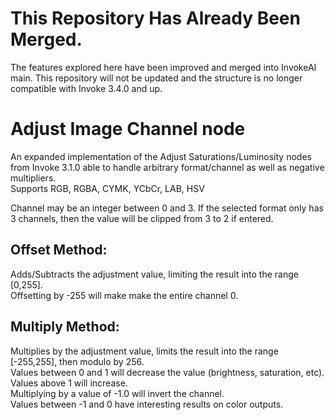 # This Repository Has Already Been Merged.  
The features explored here have been improved and merged into InvokeAI main. This repository will not be updated and the structure is no longer compatible with Invoke 3.4.0 and up.  

# Adjust Image Channel node  
An expanded implementation of the Adjust Saturations/Luminosity nodes from Invoke 3.1.0 able to handle arbitrary format/channel as well as negative multipliers.  
Supports RGB, RGBA, CYMK, YCbCr, LAB, HSV  

Channel may be an integer between 0 and 3. If the selected format only has 3 channels, then the value will be clipped from 3 to 2 if entered.  

## Offset Method:  
Adds/Subtracts the adjustment value, limiting the result into the range [0,255].  
Offsetting by -255 will make make the entire channel 0.  

## Multiply Method:  
Multiplies by the adjustment value, limits the result into the range [-255,255], then modulo by 256.  
Values between 0 and 1 will decrease the value (brightness, saturation, etc). Values above 1 will increase.  
Multiplying by a value of -1.0 will invert the channel.  
Values between -1 and 0 have interesting results on color outputs.  
